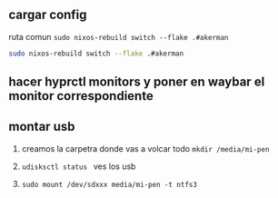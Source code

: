 ## cargar config
ruta comun `sudo nixos-rebuild switch --flake .#akerman`
```sh
sudo nixos-rebuild switch --flake .#akerman
```
## hacer hyprctl monitors y poner en waybar el monitor correspondiente

## montar usb 

1. creamos la carpetra donde vas a volcar todo `mkdir /media/mi-pen`

2. `udisksctl status ` ves los usb
3. `sudo mount /dev/sdxxx media/mi-pen -t ntfs3`




